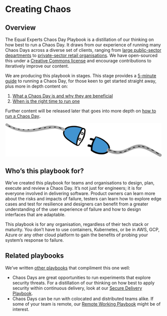# Creating Chaos

## **Overview**

The Equal Experts Chaos Day Playbook is a distillation of our thinking on how best to run a Chaos Day.  It draws from our experience of running many Chaos Days across a diverse set of clients, ranging from [large public-sector departments](https://www.equalexperts.com/blog/our-thinking/chaos-day/) to [private-sector retail organisations](https://www.equalexperts.com/blog/our-thinking/equal-experts-engineer-chaos-at-john-lewis-partners/).  We have open-sourced this under a [Creative Commons license](https://creativecommons.org/licenses/by-nc/4.0/) and encourage contributions to iteratively improve our content.  

We are producing this playbook in stages. This stage provides a [5-minute guide](5-minute-guide.md) to running a Chaos Day, for those keen to get started straight away, plus more in depth content on:

1. [What a Chaos Day is and why they are beneficial](what-and-why.md)
2. [When is the right time to run one](ready-for-chaos.md)

Further content will be released later that goes into more depth on [how to run a Chaos Day](how.md)**.**

![](.gitbook/assets/image.png)

## Who’s this playbook for?

We’ve created this playbook for teams and organisations to design, plan, execute and review a Chaos Day.  It’s not just for engineers; it is for everyone involved in delivering software. Product owners can learn more about the risks and impacts of failure, testers can learn how to explore edge cases and test for resilience and designers can benefit from a greater understanding of the user experience of failure and how to design interfaces that are adaptable.    


This playbook is for any organisation, regardless of their tech stack or maturity.  You don’t have to use containers, Kubernetes, or be in AWS, GCP, Azure or any other cloud platform to gain the benefits of probing your system’s response to failure.  

## Related playbooks

We’ve written [other playbooks](https://www.playbook.ee/) that compliment this one well:

* Chaos Days are great opportunities to run experiments that explore security threats.  For a distillation of our thinking on how best to apply security within continuous delivery, look at our [Secure Delivery Playbook](https://secure-delivery.playbook.ee/).
* Chaos Days can be run with colocated and distributed teams alike.  If some of your team is remote, our [Remote Working Playbook](https://remote-working.playbook.ee/) might be of interest.

